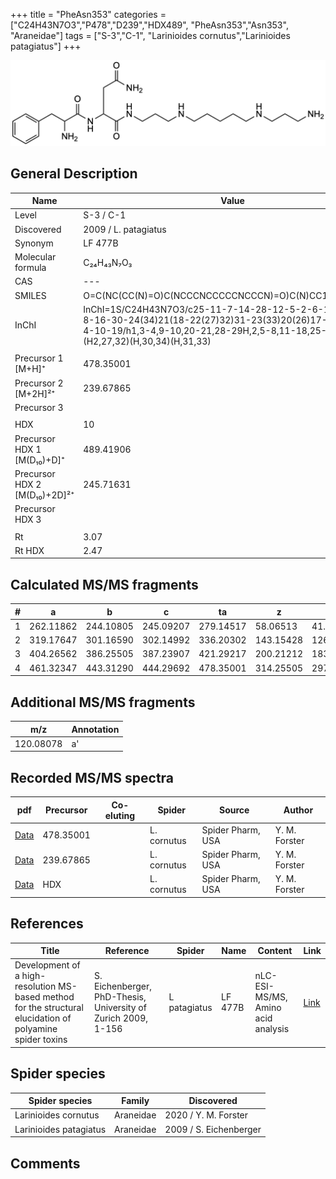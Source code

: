 +++
title = "PheAsn353"
categories = ["C24H43N7O3","P478","D239","HDX489",
"PheAsn353","Asn353",
"Araneidae"]
tags = ["S-3","C-1",
"Larinioides cornutus","Larinioides patagiatus"]
+++

![](/img/PheAsn353.png)

## General Description

| Name                         | Value                |
|------------------------------|----------------------|
| Level                        | S-3 / C-1                   |
| Discovered                   | 2009 / L. patagiatus |
| Synonym                      | LF 477B              |
| Molecular formula            | C₂₄H₄₃N₇O₃           |
| CAS                          | ---                  |
| SMILES | O=C(NC(CC(N)=O)C(NCCCNCCCCCNCCCN)=O)C(N)CC1=CC=CC=C1  |
| InChI  | InChI=1S/C24H43N7O3/c25-11-7-14-28-12-5-2-6-13-29-15-8-16-30-24(34)21(18-22(27)32)31-23(33)20(26)17-19-9-3-1-4-10-19/h1,3-4,9-10,20-21,28-29H,2,5-8,11-18,25-26H2,(H2,27,32)(H,30,34)(H,31,33)  |
|                              |                      |
| Precursor 1 [M+H]⁺           | 478.35001            |
| Precursor 2 [M+2H]²⁺         | 239.67865            |
| Precursor 3                  |                      |
|                              |                      |
| HDX                          | 10                   |
| Precursor HDX 1 [M(D₁₀)+D]⁺   | 489.41906            |
| Precursor HDX 2 [M(D₁₀)+2D]²⁺ | 245.71631            |
| Precursor HDX 3              |                      |
|                              |                      |
| Rt                           | 3.07                     |
| Rt HDX                       | 2.47                     |

## Calculated MS/MS fragments

| # | a         | b         | c         | ta        | z         | y         | tz        |
|---|-----------|-----------|-----------|-----------|-----------|-----------|-----------|
| 1 | 262.11862 | 244.10805 | 245.09207 | 279.14517 | 58.06513 | 41.03858 | 75.09167 |
| 2 | 319.17647 | 301.16590 | 302.14992 | 336.20302 | 143.15428 | 126.12773 | 160.18082 |
| 3 | 404.26562 | 386.25505 | 387.23907 | 421.29217 | 200.21212 | 183.18558 | 217.23867 |
| 4 | 461.32347 | 443.31290 | 444.29692 | 478.35001 | 314.25505 | 297.22850 | 331.28160 |

## Additional MS/MS fragments

| m/z       | Annotation |
|-----------|------------|
| 120.08078    | a'           |

## Recorded MS/MS spectra

| pdf | Precursor | Co-eluting | Spider | Source | Author |
|-----|-----------|------------|--------|--------|--------|
| [Data](/pdf/L-cornutus/478_PheAsn353_Lc.pdf) | 478.35001 |           | L. cornutus | Spider Pharm, USA | Y. M. Forster |
| [Data](/pdf/L-cornutus/478_PheAsn353_Lc_2.pdf) | 239.67865 |           | L. cornutus | Spider Pharm, USA | Y. M. Forster |
| [Data](/pdf/L-cornutus/478_PheAsn353_Lc_HDX.pdf) | HDX |           | L. cornutus | Spider Pharm, USA | Y. M. Forster |

## References

| Title                                                                                                      | Reference                                                     | Spider        | Name    | Content                            | Link                                                               |
|------------------------------------------------------------------------------------------------------------|---------------------------------------------------------------|---------------|---------|------------------------------------|--------------------------------------------------------------------|
| Development of a high-resolution MS-based method for the structural elucidation of polyamine spider toxins | S. Eichenberger, PhD-Thesis, University of Zurich 2009, 1-156 | L  patagiatus | LF 477B | nLC-ESI-MS/MS, Amino acid analysis | [Link](https://www.zora.uzh.ch/id/eprint/12787/1/Eichenberger.pdf) |

## Spider species

| Spider species         | Family    | Discovered             |
|------------------------|-----------|------------------------|
| Larinioides cornutus | Araneidae | 2020 / Y. M. Forster |
| Larinioides patagiatus | Araneidae | 2009 / S. Eichenberger |

## Comments